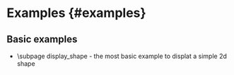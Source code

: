 
Examples {#examples}
========

Basic examples
--------------

- \subpage display_shape - the most basic example to displat a simple 2d shape


